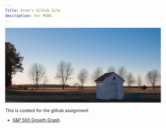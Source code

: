 ```yaml
---
Title: Drew's Github Site
description: For MSBA 
---
```


![Surry Sunset](/pics/sunset.jpg)


This is content for the github assignment

- [S&P 500 Growth Graph](/timeseries/index.md)

